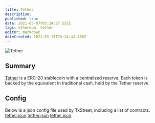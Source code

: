 ```yaml
---
title: Tether
description:
published: true
date: 2021-05-07T05:24:27.555Z
tags: ethereum, tether
editor: markdown
dateCreated: 2021-03-15T23:24:42.456Z
---
```


![Tether](https://txstreet.com/static/img/singles/house_logos/tether.png)

## Summary

<a href="https://tether.to" target="_blank">Tether</a> is a ERC-20 stablecoin with a centralized reserve. Each token is backed by the equivalent in traditional cash, held by the Tether reserve.

## Config

Below is a json config file used by TxStreet, including a list of contracts. [tether.json](/ethereum/houses/tether.json) [tether.json](/ethereum/houses/tether.json) [tether.json](/ethereum/houses/tether.json)